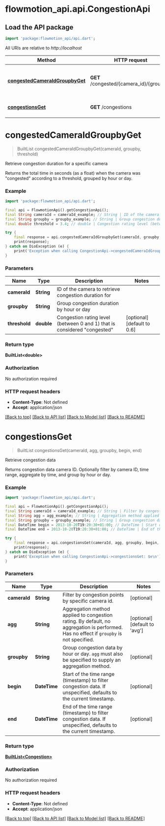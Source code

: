 # flowmotion_api.api.CongestionApi

## Load the API package
```dart
import 'package:flowmotion_api/api.dart';
```

All URIs are relative to *http://localhost*

Method | HTTP request | Description
------------- | ------------- | -------------
[**congestedCameraIdGroupbyGet**](CongestionApi.md#congestedcameraidgroupbyget) | **GET** /congested/{camera_id}/{groupby} | Retrieve congestion duration for a specific camera
[**congestionsGet**](CongestionApi.md#congestionsget) | **GET** /congestions | Retrieve congestion data


# **congestedCameraIdGroupbyGet**
> BuiltList<double> congestedCameraIdGroupbyGet(cameraId, groupby, threshold)

Retrieve congestion duration for a specific camera

Returns the total time in seconds (as a float) when the camera was \"congested\" according to a threshold, grouped by hour or day.

### Example
```dart
import 'package:flowmotion_api/api.dart';

final api = FlowmotionApi().getCongestionApi();
final String cameraId = cameraId_example; // String | ID of the camera to retrieve congestion duration for
final String groupby = groupby_example; // String | Group congestion duration by hour or day
final double threshold = 3.4; // double | Congestion rating level (between 0 and 1) that is considered \"congested\"

try {
    final response = api.congestedCameraIdGroupbyGet(cameraId, groupby, threshold);
    print(response);
} catch on DioException (e) {
    print('Exception when calling CongestionApi->congestedCameraIdGroupbyGet: $e\n');
}
```

### Parameters

Name | Type | Description  | Notes
------------- | ------------- | ------------- | -------------
 **cameraId** | **String**| ID of the camera to retrieve congestion duration for | 
 **groupby** | **String**| Group congestion duration by hour or day | 
 **threshold** | **double**| Congestion rating level (between 0 and 1) that is considered \"congested\" | [optional] [default to 0.6]

### Return type

**BuiltList&lt;double&gt;**

### Authorization

No authorization required

### HTTP request headers

 - **Content-Type**: Not defined
 - **Accept**: application/json

[[Back to top]](#) [[Back to API list]](../README.md#documentation-for-api-endpoints) [[Back to Model list]](../README.md#documentation-for-models) [[Back to README]](../README.md)

# **congestionsGet**
> BuiltList<Congestion> congestionsGet(cameraId, agg, groupby, begin, end)

Retrieve congestion data

Returns congestion data camera ID. Optionally filter by camera ID, time range, aggregate by time, and group by hour or day.

### Example
```dart
import 'package:flowmotion_api/api.dart';

final api = FlowmotionApi().getCongestionApi();
final String cameraId = cameraId_example; // String | Filter by congestion points by specific camera id.
final String agg = agg_example; // String | Aggregation method applied to congestion rating. By default, no aggregation is performed. Has no effect if `groupby` is not specified.
final String groupby = groupby_example; // String | Group congestion data by hour or day. `agg` must also be specified to supply an aggregation method.
final DateTime begin = 2013-10-20T19:20:30+01:00; // DateTime | Start of the time range (timestamp) to filter congestion data. If unspecified, defaults to the current timestamp.
final DateTime end = 2013-10-20T19:20:30+01:00; // DateTime | End of the time range (timestamp) to filter congestion data. If unspecified, defaults to the current timestamp.

try {
    final response = api.congestionsGet(cameraId, agg, groupby, begin, end);
    print(response);
} catch on DioException (e) {
    print('Exception when calling CongestionApi->congestionsGet: $e\n');
}
```

### Parameters

Name | Type | Description  | Notes
------------- | ------------- | ------------- | -------------
 **cameraId** | **String**| Filter by congestion points by specific camera id. | [optional] 
 **agg** | **String**| Aggregation method applied to congestion rating. By default, no aggregation is performed. Has no effect if `groupby` is not specified. | [optional] [default to 'avg']
 **groupby** | **String**| Group congestion data by hour or day. `agg` must also be specified to supply an aggregation method. | [optional] 
 **begin** | **DateTime**| Start of the time range (timestamp) to filter congestion data. If unspecified, defaults to the current timestamp. | [optional] 
 **end** | **DateTime**| End of the time range (timestamp) to filter congestion data. If unspecified, defaults to the current timestamp. | [optional] 

### Return type

[**BuiltList&lt;Congestion&gt;**](Congestion.md)

### Authorization

No authorization required

### HTTP request headers

 - **Content-Type**: Not defined
 - **Accept**: application/json

[[Back to top]](#) [[Back to API list]](../README.md#documentation-for-api-endpoints) [[Back to Model list]](../README.md#documentation-for-models) [[Back to README]](../README.md)

